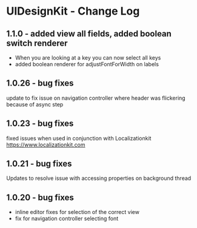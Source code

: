 
# UIDesignKit - Change Log

## 1.1.0 - added view all fields, added boolean switch renderer
- When you are looking at a key you can now select all keys
- added boolean renderer for adjustFontForWidth on labels

## 1.0.26 - bug fixes
update to fix issue on navigation controller where header was flickering because of async step

## 1.0.23 - bug fixes
fixed issues when used in conjunction with Localizationkit https://www.localizationkit.com

## 1.0.21 - bug fixes
Updates to resolve issue with accessing properties on background thread

## 1.0.20 - bug fixes
- inline editor fixes for selection of the correct view
- fix for navigation controller selecting font


